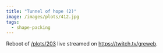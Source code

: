 ```yaml
---
title: "Tunnel of hope (2)"
image: /images/plots/412.jpg
tags:
  - shape-packing
---
```


Reboot of [/plots/203](/plots/203) live streamed on https://twitch.tv/greweb.
